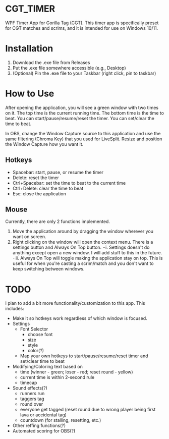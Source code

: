 # CGT_TIMER
WPF Timer App for Gorilla Tag (CGT). This timer app is specifically preset for CGT matches and scrims, and it is intended for use on Windows 10/11.

# Installation
1. Download the .exe file from Releases
2. Put the .exe file somewhere accessible (e.g., Desktop)
3. (Optional) Pin the .exe file to your Taskbar (right click, pin to taskbar)

# How to Use
After opening the application, you will see a green window with two times on it. The top time is the current running time. The bottom time is the time to beat. You can start/pause/resume/reset the timer. You can set/clear the time to beat.

In OBS, change the Window Capture source to this application and use the same filtering (Chroma Key) that you used for LiveSplit. Resize and position the Window Capture how you want it.

## Hotkeys
- Spacebar: start, pause, or resume the timer
- Delete: reset the timer
- Ctrl+Spacebar: set the time to beat to the current time
- Ctrl+Delete: clear the time to beat
- Esc: close the application

## Mouse
Currently, there are only 2 functions implemented. 
1. Move the application around by dragging the window wherever you want on screen.
2. Right clicking on the window will open the context menu. There is a settings button and Always On Top button.
⋅⋅i. Settings doesn't do anything except open a new window. I will add stuff to this in the future.
⋅⋅ii. Always On Top will toggle making the application stay on top. This is useful for when you're casting a scrim/match and you don't want to keep switching between windows.

# TODO
I plan to add a bit more functionality/customization to this app. This includes:
- Make it so hotkeys work regardless of which window is focused.
- Settings
  - Font Selector
    - choose font
    - size
    - style
    - color(?)
  - Map your own hotkeys to start/pause/resume/reset timer and set/clear time to beat
- Modifying/Coloring text based on
  - time (winner - green; loser - red; reset round - yellow)
  - current time is within 2-second rule
  - timecap
- Sound effects(?)
  - runners run
  - taggers tag
  - round over
  - everyone get tagged (reset round due to wrong player being first lava or accidental tag)
  - countdown (for stalling, resetting, etc.)
- Other reffing functions(?)
- Automated scoring for OBS(?)
